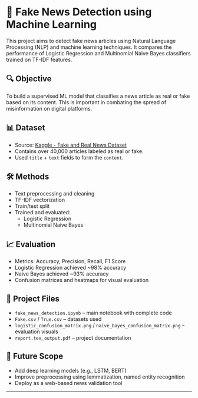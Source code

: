 # 📰 Fake News Detection using Machine Learning

This project aims to detect fake news articles using Natural Language Processing (NLP) and machine learning techniques. It compares the performance of Logistic Regression and Multinomial Naive Bayes classifiers trained on TF-IDF features.

## 🔍 Objective
To build a supervised ML model that classifies a news article as real or fake based on its content. This is important in combating the spread of misinformation on digital platforms.

## 📊 Dataset
- Source: [Kaggle - Fake and Real News Dataset](https://www.kaggle.com/datasets/clmentbisaillon/fake-and-real-news-dataset)
- Contains over 40,000 articles labeled as real or fake.
- Used `title` + `text` fields to form the `content`.

## 🛠️ Methods
- Text preprocessing and cleaning
- TF-IDF vectorization
- Train/test split
- Trained and evaluated:
  - Logistic Regression
  - Multinomial Naive Bayes

## 📈 Evaluation
- Metrics: Accuracy, Precision, Recall, F1 Score
- Logistic Regression achieved ~98% accuracy
- Naive Bayes achieved ~93% accuracy
- Confusion matrices and heatmaps for visual evaluation

## 📁 Project Files
- `fake_news_detection.ipynb` – main notebook with complete code
- `Fake.csv` / `True.csv` – datasets used
- `logistic_confusion_matrix.png` / `naive_bayes_confusion_matrix.png` – evaluation visuals
- `report.tex`, `output.pdf` – project documentation

## 🚀 Future Scope
- Add deep learning models (e.g., LSTM, BERT)
- Improve preprocessing using lemmatization, named entity recognition
- Deploy as a web-based news validation tool

---
